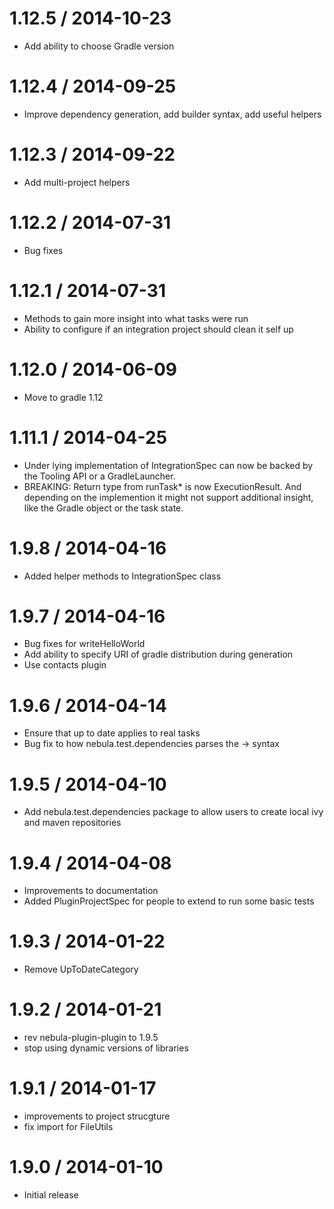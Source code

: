 1.12.5 / 2014-10-23
===================

* Add ability to choose Gradle version

1.12.4 / 2014-09-25
===================

* Improve dependency generation, add builder syntax, add useful helpers

1.12.3 / 2014-09-22
===================

* Add multi-project helpers

1.12.2 / 2014-07-31
===================

* Bug fixes

1.12.1 / 2014-07-31
===================

* Methods to gain more insight into what tasks were run
* Ability to configure if an integration project should clean it self up

1.12.0 / 2014-06-09
===================

* Move to gradle 1.12

1.11.1 / 2014-04-25
===================
* Under lying implementation of IntegrationSpec can now be backed by the Tooling API or a GradleLauncher.
* BREAKING: Return type from runTask* is now ExecutionResult. And depending on the implemention it might not support 
  additional insight, like the Gradle object or the task state.
  
1.9.8 / 2014-04-16
==================
* Added helper methods to IntegrationSpec class

1.9.7 / 2014-04-16
==================
* Bug fixes for writeHelloWorld
* Add ability to specify URI of gradle distribution during generation
* Use contacts plugin

1.9.6 / 2014-04-14
==================
* Ensure that up to date applies to real tasks
* Bug fix to how nebula.test.dependencies parses the -> syntax

1.9.5 / 2014-04-10
==================
* Add nebula.test.dependencies package to allow users to create local ivy and maven repositories

1.9.4 / 2014-04-08
==================
* Improvements to documentation
* Added PluginProjectSpec for people to extend to run some basic tests

1.9.3 / 2014-01-22
==================
* Remove UpToDateCategory

1.9.2 / 2014-01-21
==================
* rev nebula-plugin-plugin to 1.9.5
* stop using dynamic versions of libraries

1.9.1 / 2014-01-17
==================
* improvements to project strucgture
* fix import for FileUtils

1.9.0 / 2014-01-10
==================
* Initial release

